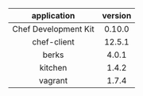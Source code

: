 application | version
:-: | :-:
Chef Development Kit | 0.10.0
chef-client | 12.5.1
berks | 4.0.1
kitchen | 1.4.2
vagrant | 1.7.4
